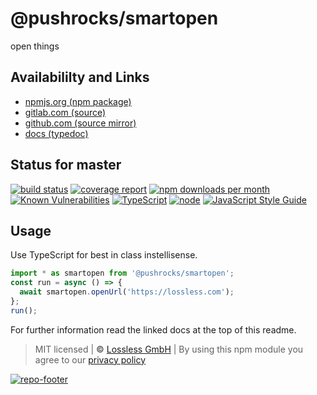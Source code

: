 # @pushrocks/smartopen
open things

## Availabililty and Links
* [npmjs.org (npm package)](https://www.npmjs.com/package/@pushrocks/smartopen)
* [gitlab.com (source)](https://gitlab.com/pushrocks/smartopen)
* [github.com (source mirror)](https://github.com/pushrocks/smartopen)
* [docs (typedoc)](https://pushrocks.gitlab.io/smartopen/)

## Status for master
[![build status](https://gitlab.com/pushrocks/smartopen/badges/master/build.svg)](https://gitlab.com/pushrocks/smartopen/commits/master)
[![coverage report](https://gitlab.com/pushrocks/smartopen/badges/master/coverage.svg)](https://gitlab.com/pushrocks/smartopen/commits/master)
[![npm downloads per month](https://img.shields.io/npm/dm/@pushrocks/smartopen.svg)](https://www.npmjs.com/package/@pushrocks/smartopen)
[![Known Vulnerabilities](https://snyk.io/test/npm/@pushrocks/smartopen/badge.svg)](https://snyk.io/test/npm/@pushrocks/smartopen)
[![TypeScript](https://img.shields.io/badge/TypeScript->=%203.x-blue.svg)](https://nodejs.org/dist/latest-v10.x/docs/api/)
[![node](https://img.shields.io/badge/node->=%2010.x.x-blue.svg)](https://nodejs.org/dist/latest-v10.x/docs/api/)
[![JavaScript Style Guide](https://img.shields.io/badge/code%20style-prettier-ff69b4.svg)](https://prettier.io/)

## Usage

Use TypeScript for best in class instellisense.

```typescript
import * as smartopen from '@pushrocks/smartopen';
const run = async () => {
  await smartopen.openUrl('https://lossless.com');
};
run();
```

For further information read the linked docs at the top of this readme.

> MIT licensed | **&copy;** [Lossless GmbH](https://lossless.gmbh)
| By using this npm module you agree to our [privacy policy](https://lossless.gmbH/privacy)

[![repo-footer](https://lossless.gitlab.io/publicrelations/repofooter.svg)](https://maintainedby.lossless.com)
